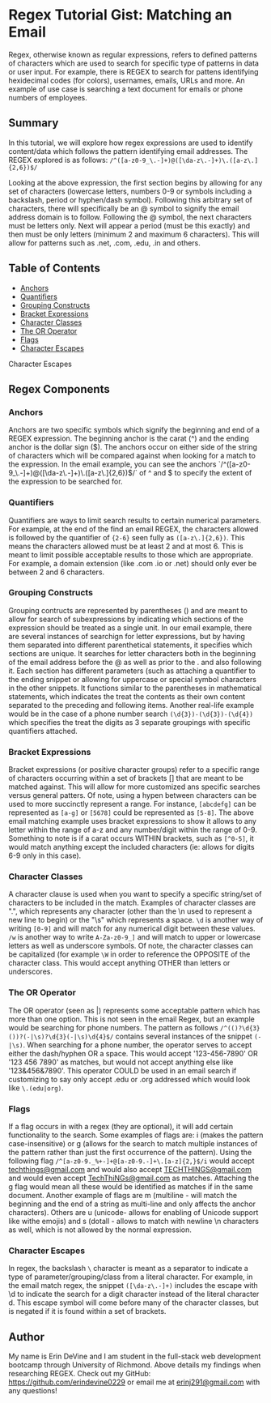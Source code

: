 # Regex Tutorial Gist: Matching an Email
Regex, otherwise known as regular expressions, refers to defined patterns of characters which are used to search for specific type of patterns in data or user input. For example, there is REGEX to search for pattens identifying hexidecimal codes (for colors), usernames, emails, URLs and more. An example of use case is searching a  text document for emails or phone numbers of employees.

## Summary
In this tutorial, we will explore how regex expressions are used to identify content/data which follows the pattern identifying email addresses. 
The REGEX explored is as follows: `/^([a-z0-9_\.-]+)@([\da-z\.-]+)\.([a-z\.]{2,6})$/`

Looking at the above expression, the first section begins by allowing for any set of characters (lowercase letters, numbers 0-9 or symbols including a backslash, period or hyphen/dash symbol). Following this arbitrary set of characters, there will specifically be an @ symbol to signify the email address domain is to follow. Following the @ symbol, the next characters must be letters only. Next will appear a period (must be this exactly) and then must be only letters (minimum 2 and maximum 6 characters). This will allow for patterns such as .net, .com, .edu, .in and others.

## Table of Contents
- [Anchors](#anchors)
- [Quantifiers](#quantifiers)
- [Grouping Constructs](#grouping-constructs)
- [Bracket Expressions](#bracket-expressions)
- [Character Classes](#character-classes)
- [The OR Operator](#the-or-operator)
- [Flags](#flags)
- [Character Escapes](#character-escapes)

Character Escapes


## Regex Components

### Anchors
Anchors are two specific symbols which signify the beginning and end of a REGEX expression. The beginning anchor is the carat (^) and the ending anchor is the dollar sign ($). The anchors occur on either side of the string of characters which will be compared against when looking for a match to the expression. In the email example, you can see the anchors `/^([a-z0-9_\.-]+)@([\da-z\.-]+)\.([a-z\.]{2,6})$/` of ^ and $ to specify the extent of the expression to be searched for.

### Quantifiers
Quantifiers are ways to limit search results to certain numerical parameters. For example, at the end of the find an email REGEX, the characters allowed is followed by the quantifier of `{2-6}` seen fully as `([a-z\.]{2,6})`. This means the characters allowed must be at least 2 and at most 6. This is meant to limit possible acceptable results to those which are appropriate. For example, a domain extension (like .com .io or .net) should only ever be between 2 and 6 characters.

### Grouping Constructs
Grouping contructs are represented by parentheses () and are meant to allow for search of subexpressions by indicating which sections of the expression should be treated as a single unit. In our email example, there are several instances of searchign for letter expressions, but by having them separated into different parenthetical statements, it specifies which sections are unique. It searches for letter characters both in the beginning of the email address before the @ as well as prior to the . and also following it. Each section has different parameters (such as attaching a quantifier to the ending snippet or allowing for uppercase or special symbol characters in the other snippets. It functions similar to the parentheses in mathematical statements, which indicates the treat the contents as their own content separated to the preceding and following items. Another real-life example would be in the case of a phone number search `(\d{3})-(\d{3})-(\d{4})` which specifies the treat the digits as 3 separate groupings with specific quantifiers attached.

### Bracket Expressions
Bracket expressions (or positive character groups) refer to a specific range of characters occurring within a set of brackets [] that are meant to be matched against. This will allow for more customized ans specific searches versus general patters. Of note, using a hypen between characters can be used to more succinctly represent a range. For instance, `[abcdefg]` can be represented as `[a-g]` or `[5678]` could be represented as `[5-8]`. The above email matching example uses bracket expressions to show it allows to any letter within the range of a-z and any number/digit within the range of 0-9. Something to note is if a carat occurs WITHIN brackets, such as `[^0-5]`, it would match anything except the included characters (ie: allows for digits 6-9 only in this case).

### Character Classes
A character clause is used when you want to specify a specific string/set of characters to be included in the match. Examples of character classes are ".", which represents any character (other than the \n used to represent a new line to begin) or the "\s" which represents a space. `\d` is another way of writing `[0-9]` and will match for any numerical digit between these values. `/w` is another way to write `A-Za-z0-9_]` and will match to upper or lowercase letters as well as underscore symbols. Of note, the character classes can be capitalized (for example `\W` in order to reference the OPPOSITE of the character class. This would accept anything OTHER than letters or underscores.

### The OR Operator
The OR operator (seen as |) represents some acceptable pattern which has more than one option. This is not seen in the email Regex, but an example would be searching for phone numbers. The pattern as follows `/^(()?\d{3}())?(-|\s)?\d{3}(-|\s)\d{4}$/` contains several instances of the snippet `(-|\s)`. When searching for a phone number, the operator serves to accept either the dash/hyphen OR a space. This would accept '123-456-7890' OR '123 456 7890' as matches, but would not accept anything else like '123&456&7890'. This operator COULD be used in an email search if customizing to say only accept .edu or .org addressed which would look like `\.(edu|org)`. 

### Flags
If a flag occurs in with a regex (they are optional), it will add certain functionality to the search. Some examples of flags are: i (makes the pattern case-insensitive) or g (allows for the search to match multiple instances of the pattern rather than just the first occurrence of the pattern).  Using the following flag `/^[a-z0-9._%+-]+@[a-z0-9.-]+\.[a-z]{2,}$/i` would accept techthings@gmail.com and would also accept TECHTHINGS@gmail.com and would even accept TechThiNGs@gmail.com as matches. Attaching the g flag would mean all these would be identified as matches if in the same document. Another example of flags are m (multiline - will match the beginning and the end of a string as multi-line and only affects the anchor characters). Others are u (unicode- allows for enabling of Unicode support like withe emojis) and s (dotall - allows to match with newline \n characters as well, which is not allowed by the normal expression.

### Character Escapes
In regex, the backslash `\` character is meant as a separator to indicate a type of parameter/grouping/class from a literal character. For example, in the email match regex, the snippet `([\da-z\.-]+)` includes the escape with \d to indicate the search for a digit character instead of the literal character d. This escape symbol will come before many of the character classes, but is negated if it is found within a set of brackets. 

## Author
My name is Erin DeVine and I am student in the full-stack web development bootcamp through University of Richmond. Above details my findings when researching REGEX.
Check out my GitHub: https://github.com/erindevine0229 or email me at erinj291@gmail.com with any questions!
